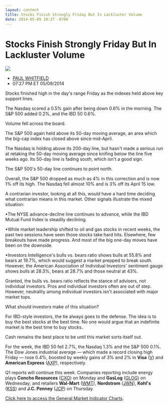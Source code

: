 ```yaml
---
layout: content
title: Stocks Finish Strongly Friday But In Lackluster Volume
date: 2014-05-09 19:27 -0700
---
```



Stocks Finish Strongly Friday But In Lackluster Volume
=======================================================


![](https://www.investors.com/wp-content/uploads/ibd-migrated-images/MPv_140512_635352448737648899.png)

* [PAUL WHITFIELD](https://www.investors.com/author/whitfieldp/ "Posts by PAUL WHITFIELD")
* 07:27 PM ET 05/09/2014




Stocks finished high in the day's range Friday as the indexes held above key support lines.


The Nasdaq scored a 0.5% gain after being down 0.6% in the morning. The S&P 500 added 0.2%, and the IBD 50 0.6%.


Volume fell across the board.


The S&P 500 again held above its 50-day moving average, an area which the big-cap index has closed above since mid-April.


The Nasdaq is holding above its 200-day line, but hasn't made a serious run at retaking the 50-day moving average since knifing below the line five weeks ago. Its 50-day line is fading south, which isn't a good sign.


The S&P 500's 50-day line continues to point north.


Overall, the S&P 500 dropped as much as 4% in this correction and is now 1% off its high. The Nasdaq fell almost 10% and is 3% off its April 15 low.


A contrarian investor, looking at all this, would have a hard time deciding what contrarian means in this market. Other signals illustrate the mixed situation:


•The NYSE advance-decline line continues to advance, while the IBD Mutual Fund Index is steadily declining.


•While market leadership shifted to oil and gas stocks in recent weeks, the past two sessions have seen those stocks take hard hits. Elsewhere, few breakouts have made progress. And most of the big one-day moves have been on the downside.


•Investors Intelligence's bulls vs. bears ratio shows bulls at 55.8% and bears at 19.7%, which would suggest a market prepped to break south. However, the American Association of Individual Investors' sentiment gauge shows bulls at 28.3%, bears at 28.7% and those neutral at 43%.


Granted, the bulls vs. bears ratio reflects the stance of advisers, not individual investors. Pros and individual investors often are out of step. However, neutrality among individual investors isn't associated with major market tops.


What should investors make of this situation?


For IBD-style investors, the tie always goes to the defense. The idea is to buy the best stocks at the best time. No one would argue that an indefinite market is the best time to buy stocks.


Cash remains the best place to be until this market sorts itself out.


For the week, the IBD 50 fell 2.7%, the Nasdaq 1.3% and the S&P 500 0.1%. The Dow Jones industrial average — which made a record closing high Friday — rose 0.4%, boosted by weekly gains of 3% and 2% in **Visa** ([V](https://research.investors.com/quote.aspx?symbol=V)) and **American Express** ([AXP](https://research.investors.com/quote.aspx?symbol=AXP)), respectively.


Q1 reports will continue this week. Companies reporting include energy plays **Concho Resources** ([CXO](https://research.investors.com/quote.aspx?symbol=CXO)) on Monday and **GasLog** ([GLOG](https://research.investors.com/quote.aspx?symbol=GLOG)) on Wednesday; and retailers **Wal-Mart** ([WMT](https://research.investors.com/quote.aspx?symbol=WMT)), **Nordstrom** ([JWN](https://research.investors.com/quote.aspx?symbol=JWN)), **Kohl's** ([KSS](https://research.investors.com/quote.aspx?symbol=KSS)) and **J.C. Penney** ([JCP](https://research.investors.com/quote.aspx?symbol=JCP)) on Thursday.


[Click here to access the General Market Indicator Charts](https://www.investors.com/pdf/GMI_051214.pdf).




